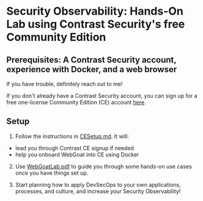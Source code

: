 
# Security Observability: Hands-On Lab using Contrast Security's free Community Edition

## Prerequisites: A Contrast Security account, experience with Docker, and a web browser

If you have trouble, definitely reach out to me!

If you don't already have a Contrast Security account, you can sign up for a free one-license Community Edition (CE) account [here](https://bit.ly/341PrFu). 

## Setup

1. Follow the instructions in [CESetup.md](CESetup.md). It will:

  - lead you through Contrast CE signup if needed
  - help you onboard WebGoat into CE using Docker

2. Use [WebGoatLab.pdf](WebGoatLab.pdf) to guide you through some hands-on use cases once you have things set up.

3. Start planning how to apply DevSecOps to your own applications, processes, and culture, and increase your Security Observability!
